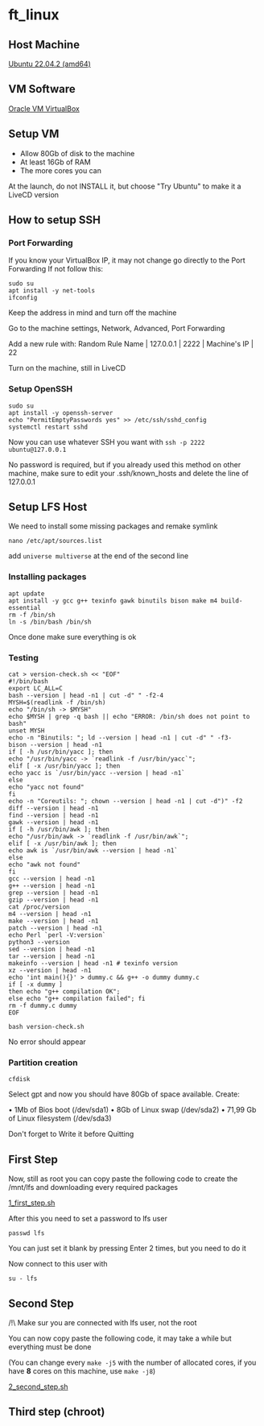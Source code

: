 # ft_linux

## Host Machine

[Ubuntu 22.04.2 (amd64)](https://releases.ubuntu.com/22.04.2/ubuntu-22.04.2-desktop-amd64.iso)

## VM Software

[Oracle VM VirtualBox](https://www.virtualbox.org/wiki/Downloads)

## Setup VM

- Allow 80Gb of disk to the machine
- At least 16Gb of RAM
- The more cores you can

At the launch, do not INSTALL it, but choose "Try Ubuntu" to make it a LiveCD version

## How to setup SSH

### Port Forwarding

If you know your VirtualBox IP, it may not change go directly to the Port Forwarding
If not follow this:

```
sudo su
apt install -y net-tools
ifconfig
```

Keep the address in mind and turn off the machine

Go to the machine settings, Network, Advanced, Port Forwarding

Add a new rule with: Random Rule Name | 127.0.0.1 | 2222 | Machine's IP | 22

Turn on the machine, still in LiveCD

### Setup OpenSSH

```
sudo su
apt install -y openssh-server
echo "PermitEmptyPasswords yes" >> /etc/ssh/sshd_config
systemctl restart sshd
```

Now you can use whatever SSH you want with `ssh -p 2222 ubuntu@127.0.0.1`

No password is required, but if you already used this method on other machine, make sure to edit your .ssh/known_hosts and delete the line of 127.0.0.1

## Setup LFS Host

We need to install some missing packages and remake symlink

`nano /etc/apt/sources.list`

add `universe multiverse` at the end of the second line

### Installing packages

```
apt update
apt install -y gcc g++ texinfo gawk binutils bison make m4 build-essential
rm -f /bin/sh
ln -s /bin/bash /bin/sh
```

Once done make sure everything is ok

### Testing

```
cat > version-check.sh << "EOF"
#!/bin/bash
export LC_ALL=C
bash --version | head -n1 | cut -d" " -f2-4
MYSH=$(readlink -f /bin/sh)
echo "/bin/sh -> $MYSH"
echo $MYSH | grep -q bash || echo "ERROR: /bin/sh does not point to bash"
unset MYSH
echo -n "Binutils: "; ld --version | head -n1 | cut -d" " -f3-
bison --version | head -n1
if [ -h /usr/bin/yacc ]; then
echo "/usr/bin/yacc -> `readlink -f /usr/bin/yacc`";
elif [ -x /usr/bin/yacc ]; then
echo yacc is `/usr/bin/yacc --version | head -n1`
else
echo "yacc not found"
fi
echo -n "Coreutils: "; chown --version | head -n1 | cut -d")" -f2
diff --version | head -n1
find --version | head -n1
gawk --version | head -n1
if [ -h /usr/bin/awk ]; then
echo "/usr/bin/awk -> `readlink -f /usr/bin/awk`";
elif [ -x /usr/bin/awk ]; then
echo awk is `/usr/bin/awk --version | head -n1`
else
echo "awk not found"
fi
gcc --version | head -n1
g++ --version | head -n1
grep --version | head -n1
gzip --version | head -n1
cat /proc/version
m4 --version | head -n1
make --version | head -n1
patch --version | head -n1
echo Perl `perl -V:version`
python3 --version
sed --version | head -n1
tar --version | head -n1
makeinfo --version | head -n1 # texinfo version
xz --version | head -n1
echo 'int main(){}' > dummy.c && g++ -o dummy dummy.c
if [ -x dummy ]
then echo "g++ compilation OK";
else echo "g++ compilation failed"; fi
rm -f dummy.c dummy
EOF
```

`bash version-check.sh`

No error should appear

### Partition creation

`cfdisk`

Select gpt and now you should have 80Gb of space available.
Create:

• 1Mb of Bios boot (/dev/sda1)
• 8Gb of Linux swap (/dev/sda2)
• 71,99 Gb  of Linux filesystem (/dev/sda3)

Don't forget to Write it before Quitting

## First Step

Now, still as root you can copy paste the following code to create the /mnt/lfs and downloading every required packages

[1_first_step.sh](https://github.com/AzodFR/RatiOS/blob/master/ft_linux/1_first_step.sh)

After this you need to set a password to lfs user

`passwd lfs`

You can just set it blank by pressing Enter 2 times, but you need to do it

Now connect to this user with

`su - lfs`

## Second Step 

/!\ Make sur you are connected with lfs user, not the root

You can now copy paste the following code, it may take a while but everything must be done

(You can change every `make -j5` with the number of allocated cores, if you have **8** cores on this machine, use `make -j8`)

[2_second_step.sh](https://github.com/AzodFR/RatiOS/blob/master/ft_linux/2_second_step.sh)

## Third step (chroot)
